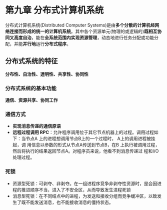 # 第九章 分布式计算机系统

分布式计算机系统(Distributed Computer Systems)是由**多个分散的计算机经网络连接而形成的统一的计算机系统**。其中各个资源单元(物理的或逻辑的)**既相互协同又高度自治**，能在**全系统范围内实现资源管理**，动态地进行任务分配或功能分配，并能**并行地**运行**分布式程序**。 

## 分布式系统的特征

**分布性、自治性、透明性、共享性、协同性**

### 分布式系统的基本功能

**通信、资源共享、协同工作**

### 通信方式

- **实现消息传递的通信原语**
- **远程过程调用 RPC**：允许程序调用位于其它节点机器上的过程。调用过程如下：当节点A  上的进程想调用节点B上的一个过程时， A上的调用进程被挂起，调  用信息以参数的形式从节点A传送到节点B，在B 上执行被调用过程，  然后将执行的结果返回节点A。对程序员来说，他看不到消息传递过  程和I/O处理过程。

### 死锁

- 资源型死锁：可剥夺、非剥夺。在一组进程序竞争非剥夺性资源时，是会因进程的推进顺序不当，进入了不安全区，从而导致发生进程死锁
- 消息型死锁：在不同结点中的进程，为发送和接收分组而竞争缓冲区，以致发生了既不能发送消息，也不能接收消息的僵持状态。 